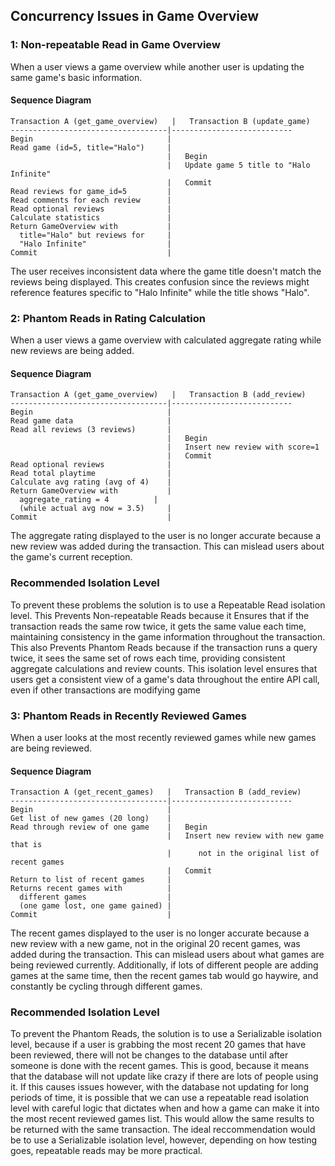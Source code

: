 ## Concurrency Issues in Game Overview 
### 1: Non-repeatable Read in Game Overview

When a user views a game overview while another user is updating the same game's basic information.

#### Sequence Diagram
```
Transaction A (get_game_overview)   |   Transaction B (update_game)
-----------------------------------|---------------------------
Begin                              |
Read game (id=5, title="Halo")     |
                                   |   Begin
                                   |   Update game 5 title to "Halo Infinite"
                                   |   Commit
Read reviews for game_id=5         |
Read comments for each review      |
Read optional reviews              |
Calculate statistics               |
Return GameOverview with           |
  title="Halo" but reviews for     |
  "Halo Infinite"                  |
Commit                             |
```

The user receives inconsistent data where the game title doesn't match the reviews being displayed. This creates confusion since the reviews might reference features specific to "Halo Infinite" while the title shows "Halo".

### 2: Phantom Reads in Rating Calculation

When a user views a game overview with calculated aggregate rating while new reviews are being added.

#### Sequence Diagram
```
Transaction A (get_game_overview)   |   Transaction B (add_review)
-----------------------------------|---------------------------
Begin                              |
Read game data                     |
Read all reviews (3 reviews)       |
                                   |   Begin
                                   |   Insert new review with score=1
                                   |   Commit
Read optional reviews              |
Read total playtime                |
Calculate avg rating (avg of 4)    |
Return GameOverview with           |
  aggregate_rating = 4          |
  (while actual avg now = 3.5)     |
Commit                             |
```

The aggregate rating displayed to the user is no longer accurate because a new review was added during the transaction. This can mislead users about the game's current reception.


### Recommended Isolation Level

To prevent these problems the solution is to use a Repeatable Read isolation level.
This Prevents Non-repeatable Reads because it Ensures that if the transaction reads the same row twice, it gets the same value each time, maintaining consistency in the game information throughout the transaction. This also Prevents Phantom Reads because if the transaction runs a query twice, it sees the same set of rows each time, providing consistent aggregate calculations and review counts.
This isolation level ensures that users get a consistent view of a game's data throughout the entire API call, even if other transactions are modifying game


### 3: Phantom Reads in Recently Reviewed Games

When a user looks at the most recently reviewed games while new games are being reviewed.

#### Sequence Diagram
```
Transaction A (get_recent_games)   |   Transaction B (add_review)
-----------------------------------|---------------------------
Begin                              |
Get list of new games (20 long)    |
Read through review of one game    |   Begin
                                   |   Insert new review with new game that is
                                   |      not in the original list of recent games
                                   |   Commit
Return to list of recent games     |
Returns recent games with          |
  different games                  |
  (one game lost, one game gained) |
Commit                             |
```

The recent games displayed to the user is no longer accurate because a new review with a new game, not in the original 20 recent games, was added during the transaction. This can mislead users about what games are being reviewed currently. Additionally, if lots of different people are adding games at the same time, then the recent games tab would go haywire, and constantly be cycling through different games.

### Recommended Isolation Level
To prevent the Phantom Reads, the solution is to use a Serializable isolation level, because if a user is grabbing the most recent 20 games that have been reviewed, there will not be changes to the database until after someone is done with the recent games. This is good, because it means that the database will not update like crazy if there are lots of people using it. If this causes issues however, with the database not updating for long periods of time, it is possible that we can use a repeatable read isolation level with careful logic that dictates when and how a game can make it into the most recent reviewed games list. This would allow the same results to be returned with the same transaction. The ideal reccommendation would be to use a Serializable isolation level, however, depending on how testing goes, repeatable reads may be more practical.
